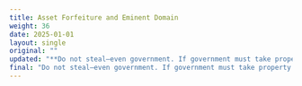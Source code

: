 ```yaml
---
title: Asset Forfeiture and Eminent Domain
weight: 36
date: 2025-01-01
layout: single
original: ""
updated: "**Do not steal–even government. If government must take property for “essential” needs, compensation should be generous and the legal proceedings should be with the highest fidelity. (Bill of Rights: 4th & 5th Amendments. Utah Constitution: Article 1, Sections 7, 14 & 22)**"
final: "Do not steal–even government. If government must take property for “essential” needs, compensation should be generous and the legal proceedings should be with the highest fidelity. (Bill of Rights: 4th & 5th Amendments. Utah Constitution: Article 1, Sections 7, 14 & 22)"
---
```

